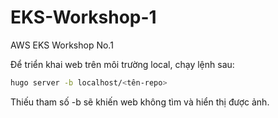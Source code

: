 # EKS-Workshop-1
 AWS EKS Workshop No.1 <br>

Để triển khai web trên môi trường local, chạy lệnh sau:

```bash
hugo server -b localhost/<tên-repo>
```

Thiếu tham số -b sẽ khiến web không tìm và hiển thị được ảnh.